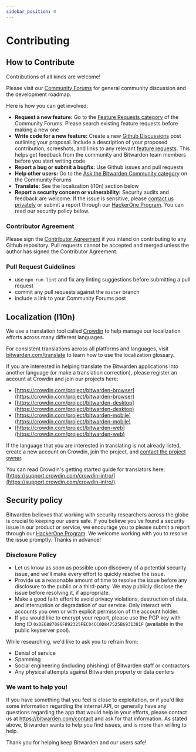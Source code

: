 ```yaml
---
sidebar_position: 0
---
```


# Contributing

## How to Contribute

Contributions of all kinds are welcome!

Please visit our [Community Forums](https://community.bitwarden.com/) for general community
discussion and the development roadmap.

Here is how you can get involved:

- **Request a new feature:** Go to the
  [Feature Requests category](https://community.bitwarden.com/c/feature-requests/) of the Community
  Forums. Please search existing feature requests before making a new one
- **Write code for a new feature:** Create a new
  [Github Discussions](https://github.com/orgs/bitwarden/discussions) post outlining your proposal.
  Include a description of your proposed contribution, screeshots, and links to any relevant
  [feature requests](https://community.bitwarden.com/c/feature-requests/5/none). This helps get
  feedback from the community and Bitwarden team members before you start writing code
- **Report a bug or submit a bugfix:** Use Github issues and pull requests
- **Help other users:** Go to the
  [Ask the Bitwarden Community category](https://community.bitwarden.com/c/support/) on the
  Community Forums
- **Translate:** See the localization (i10n) section below
- **Report a security concern or vulnerability:** Security audits and feedback are welcome. If the
  issue is sensitive, please [contact us privately](https://bitwarden.com/contact) or submit a
  report through our [HackerOne Program](https://hackerone.com/bitwarden/). You can read our
  security policy below.

### Contributor Agreement

Please sign the [Contributor Agreement](https://cla-assistant.io/bitwarden/clients) if you intend on
contributing to any Github repository. Pull requests cannot be accepted and merged unless the author
has signed the Contributor Agreement.

### Pull Request Guidelines

- use `npm run lint` and fix any linting suggestions before submitting a pull request
- commit any pull requests against the `master` branch
- include a link to your Community Forums post

## Localization (l10n)

We use a translation tool called [Crowdin](https://crowdin.com) to help manage our localization
efforts across many different languages.

For consistent translations across all platforms and languages, visit
[bitwarden.com/translate](https://bitwarden.com/translate) to learn how to use the localization
glossary.

If you are interested in helping translate the Bitwarden applications into another language (or make
a translation correction), please register an account at Crowdin and join our projects here:

- [https://crowdin.com/project/bitwarden-browser](https://crowdin.com/project/bitwarden-browser)
- [https://crowdin.com/project/bitwarden-desktop](https://crowdin.com/project/bitwarden-desktop)
- [https://crowdin.com/project/bitwarden-mobile](https://crowdin.com/project/bitwarden-mobile)
- [https://crowdin.com/project/bitwarden-web](https://crowdin.com/project/bitwarden-web)

If the language that you are interested in translating is not already listed, create a new account
on Crowdin, join the project, and [contact the project owner](https://crowdin.com/profile/dwbit).

You can read Crowdin's getting started guide for translators here:
[https://support.crowdin.com/crowdin-intro/](https://support.crowdin.com/crowdin-intro/).

## Security policy

Bitwarden believes that working with security researchers across the globe is crucial to keeping our
users safe. If you believe you've found a security issue in our product or service, we encourage you
to please submit a report through our [HackerOne Program](https://hackerone.com/bitwarden/). We
welcome working with you to resolve the issue promptly. Thanks in advance!

### Disclosure Policy

- Let us know as soon as possible upon discovery of a potential security issue, and we'll make every
  effort to quickly resolve the issue.
- Provide us a reasonable amount of time to resolve the issue before any disclosure to the public or
  a third-party. We may publicly disclose the issue before resolving it, if appropriate.
- Make a good faith effort to avoid privacy violations, destruction of data, and interruption or
  degradation of our service. Only interact with accounts you own or with explicit permission of the
  account holder.
- If you would like to encrypt your report, please use the PGP key with long ID
  `0xDE6887086F892325FEC04CC0D847525B6931381F` (available in the public keyserver pool).

While researching, we'd like to ask you to refrain from:

- Denial of service
- Spamming
- Social engineering (including phishing) of Bitwarden staff or contractors
- Any physical attempts against Bitwarden property or data centers

### We want to help you!

If you have something that you feel is close to exploitation, or if you'd like some information
regarding the internal API, or generally have any questions regarding the app that would help in
your efforts, please contact us at <https://bitwarden.com/contact> and ask for that information. As
stated above, Bitwarden wants to help you find issues, and is more than willing to help.

Thank you for helping keep Bitwarden and our users safe!

